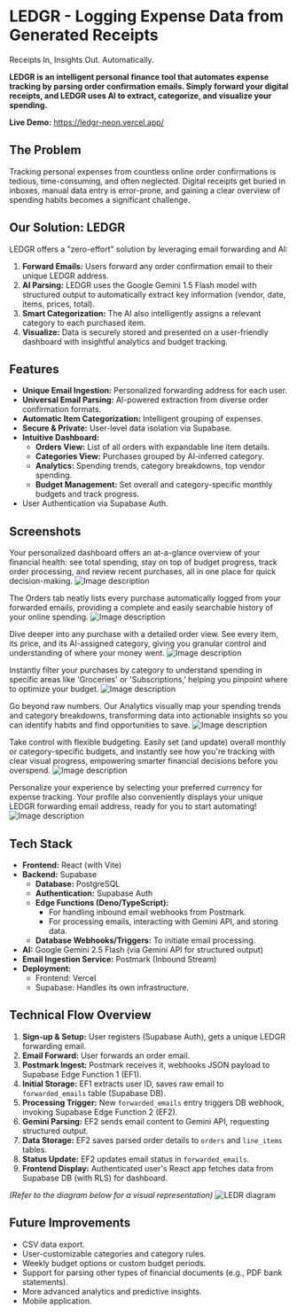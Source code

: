 # LEDGR - Logging Expense Data from Generated Receipts
Receipts In, Insights Out. Automatically.

**LEDGR is an intelligent personal finance tool that automates expense tracking by parsing order confirmation emails. Simply forward your digital receipts, and LEDGR uses AI to extract, categorize, and visualize your spending.**


**Live Demo:** https://ledgr-neon.vercel.app/


## The Problem
Tracking personal expenses from countless online order confirmations is tedious, time-consuming, and often neglected. Digital receipts get buried in inboxes, manual data entry is error-prone, and gaining a clear overview of spending habits becomes a significant challenge.

## Our Solution: LEDGR
LEDGR offers a "zero-effort" solution by leveraging email forwarding and AI:
1.  **Forward Emails:** Users forward any order confirmation email to their unique LEDGR address.
2.  **AI Parsing:** LEDGR uses the Google Gemini 1.5 Flash model with structured output to automatically extract key information (vendor, date, items, prices, total).
3.  **Smart Categorization:** The AI also intelligently assigns a relevant category to each purchased item.
4.  **Visualize:** Data is securely stored and presented on a user-friendly dashboard with insightful analytics and budget tracking.

## Features
*   **Unique Email Ingestion:** Personalized forwarding address for each user.
*   **Universal Email Parsing:** AI-powered extraction from diverse order confirmation formats.
*   **Automatic Item Categorization:** Intelligent grouping of expenses.
*   **Secure & Private:** User-level data isolation via Supabase.
*   **Intuitive Dashboard:**
    *   **Orders View:** List of all orders with expandable line item details.
    *   **Categories View:** Purchases grouped by AI-inferred category.
    *   **Analytics:** Spending trends, category breakdowns, top vendor spending.
    *   **Budget Management:** Set overall and category-specific monthly budgets and track progress.
*   User Authentication via Supabase Auth.

## Screenshots

Your personalized dashboard offers an at-a-glance overview of your financial health: see total spending, stay on top of budget progress, track order processing, and review recent purchases, all in one place for quick decision-making.
![Image description](https://dev-to-uploads.s3.amazonaws.com/uploads/articles/ubm6jfkdtxn4ad01c8fm.png)

The Orders tab neatly lists every purchase automatically logged from your forwarded emails, providing a complete and easily searchable history of your online spending.
![Image description](https://dev-to-uploads.s3.amazonaws.com/uploads/articles/5cydllx9uri213ub4tei.png)

Dive deeper into any purchase with a detailed order view. See every item, its price, and its AI-assigned category, giving you granular control and understanding of where your money went.
![Image description](https://dev-to-uploads.s3.amazonaws.com/uploads/articles/gdfdg77x7du4d1qoj5is.png)

Instantly filter your purchases by category to understand spending in specific areas like 'Groceries' or 'Subscriptions,' helping you pinpoint where to optimize your budget.
![Image description](https://dev-to-uploads.s3.amazonaws.com/uploads/articles/wsh0pbiukifd2uvrf3av.png)

Go beyond raw numbers. Our Analytics visually map your spending trends and category breakdowns, transforming data into actionable insights so you can identify habits and find opportunities to save.
![Image description](https://dev-to-uploads.s3.amazonaws.com/uploads/articles/dz382lajvu8wb2tpi6ee.png)

Take control with flexible budgeting. Easily set (and update) overall monthly or category-specific budgets, and instantly see how you're tracking with clear visual progress, empowering smarter financial decisions before you overspend.
![Image description](https://dev-to-uploads.s3.amazonaws.com/uploads/articles/wp7q60ijr7fjaf96ll5g.png)

Personalize your experience by selecting your preferred currency for expense tracking. Your profile also conveniently displays your unique LEDGR forwarding email address, ready for you to start automating!
![Image description](https://dev-to-uploads.s3.amazonaws.com/uploads/articles/zpz7vxtcspjmt1o8o6j8.png)


## Tech Stack
*   **Frontend:** React (with Vite)
*   **Backend:** Supabase
    *   **Database:** PostgreSQL
    *   **Authentication:** Supabase Auth
    *   **Edge Functions (Deno/TypeScript):**
        *   For handling inbound email webhooks from Postmark.
        *   For processing emails, interacting with Gemini API, and storing data.
    *   **Database Webhooks/Triggers:** To initiate email processing.
*   **AI:** Google Gemini 2.5 Flash (via Gemini API for structured output)
*   **Email Ingestion Service:** Postmark (Inbound Stream)
*   **Deployment:**
    *   Frontend: Vercel
    *   Supabase: Handles its own infrastructure.

## Technical Flow Overview
1.  **Sign-up & Setup:** User registers (Supabase Auth), gets a unique LEDGR forwarding email.
2.  **Email Forward:** User forwards an order email.
3.  **Postmark Ingest:** Postmark receives it, webhooks JSON payload to Supabase Edge Function 1 (EF1).
4.  **Initial Storage:** EF1 extracts user ID, saves raw email to `forwarded_emails` table (Supabase DB).
5.  **Processing Trigger:** New `forwarded_emails` entry triggers DB webhook, invoking Supabase Edge Function 2 (EF2).
6.  **Gemini Parsing:** EF2 sends email content to Gemini API, requesting structured output.
7.  **Data Storage:** EF2 saves parsed order details to `orders` and `line_items` tables.
8.  **Status Update:** EF2 updates email status in `forwarded_emails`.
9.  **Frontend Display:** Authenticated user's React app fetches data from Supabase DB (with RLS) for dashboard.

*(Refer to the diagram below for a visual representation)*
![LEDR diagram](https://github.com/user-attachments/assets/18e55cbc-de2a-4313-97d9-2cbce51107e0)



## Future Improvements
*   CSV data export.
*   User-customizable categories and category rules.
*   Weekly budget options or custom budget periods.
*   Support for parsing other types of financial documents (e.g., PDF bank statements).
*   More advanced analytics and predictive insights.
*   Mobile application.
